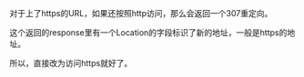 
对于上了https的URL，如果还按照http访问，那么会返回一个307重定向。

这个返回的response里有一个Location的字段标识了新的地址，一般是https的地址。

所以，直接改为访问https就好了。

